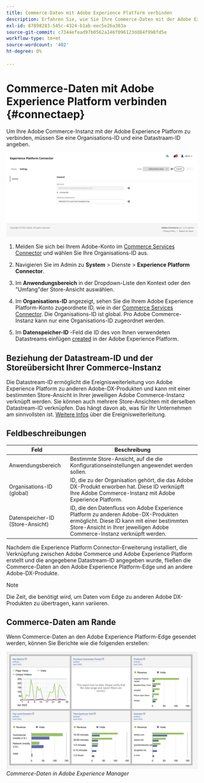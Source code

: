 ```yaml
---
title: Commerce-Daten mit Adobe Experience Platform verbinden
description: Erfahren Sie, wie Sie Ihre Commerce-Daten mit der Adobe Experience Platform verbinden.
exl-id: 87898283-545c-4324-b1ab-eec5e26a303a
source-git-commit: c7344efead97b0562a146f096123dd84f998fd5e
workflow-type: tm+mt
source-wordcount: '402'
ht-degree: 0%

---
```


# Commerce-Daten mit Adobe Experience Platform verbinden {#connectaep}

Um Ihre Adobe Commerce-Instanz mit der Adobe Experience Platform zu verbinden, müssen Sie eine Organisations-ID und eine Datastraam-ID angeben.

![Experience Platform-Connector-Konfiguration](assets/epc-config.png)

1. Melden Sie sich bei Ihrem Adobe-Konto im [Commerce Services Connector](../landing/saas.md#organizationid) und wählen Sie Ihre Organisations-ID aus.

1. Navigieren Sie im Admin zu **System** > Dienste > **Experience Platform Connector**.

1. Im **Anwendungsbereich** in der Dropdown-Liste den Kontext oder den &quot;Umfang&quot;der Store-Ansicht auswählen.

1. Im **Organisations-ID** angezeigt, sehen Sie die Ihrem Adobe Experience Platform-Konto zugeordnete ID, wie in der [Commerce Services Connector](../landing/saas.md#organizationid). Die Organisations-ID ist global. Pro Adobe Commerce-Instanz kann nur eine Organisations-ID zugeordnet werden.

1. Im **Datenspeicher-ID** -Feld die ID des von Ihnen verwendeten Datastreams einfügen [created](https://experienceleague.adobe.com/docs/experience-platform/edge/datastreams/overview.html) in der Adobe Experience Platform.

## Beziehung der Datastream-ID und der Storeübersicht Ihrer Commerce-Instanz

Die Datastream-ID ermöglicht die Ereignisweiterleitung von Adobe Experience Platform zu anderen Adobe-DX-Produkten und kann mit einer bestimmten Store-Ansicht in Ihrer jeweiligen Adobe Commerce-Instanz verknüpft werden. Sie können auch mehrere Store-Ansichten mit derselben Datastream-ID verknüpfen. Das hängt davon ab, was für Ihr Unternehmen am sinnvollsten ist. [Weitere Infos](https://experienceleague.adobe.com/docs/experience-platform/edge/datastreams/overview.html?lang=en#event-forwarding-settings) über die Ereignisweiterleitung.

## Feldbeschreibungen

| Feld | Beschreibung |
|--- |--- |
| Anwendungsbereich | Bestimmte Store-Ansicht, auf die die Konfigurationseinstellungen angewendet werden sollen. |
| Organisations-ID (global) | ID, die zu der Organisation gehört, die das Adobe DX-Produkt erworben hat. Diese ID verknüpft Ihre Adobe Commerce-Instanz mit Adobe Experience Platform. |
| Datenspeicher-ID (Store-Ansicht) | ID, die den Datenfluss von Adobe Experience Platform zu anderen Adobe-DX-Produkten ermöglicht. Diese ID kann mit einer bestimmten Store-Ansicht in Ihrer jeweiligen Adobe Commerce-Instanz verknüpft werden. |

Nachdem die Experience Platform Connector-Erweiterung installiert, die Verknüpfung zwischen Adobe Commerce und Adobe Experience Platform erstellt und die angegebene Datastream-ID angegeben wurde, fließen die Commerce-Daten an den Adobe Experience Platform-Edge und an andere Adobe-DX-Produkte.

>[!NOTE]
>
> Die Zeit, die benötigt wird, um Daten vom Edge zu anderen Adobe DX-Produkten zu übertragen, kann variieren.

## Commerce-Daten am Rande

Wenn Commerce-Daten an den Adobe Experience Platform-Edge gesendet werden, können Sie Berichte wie die folgenden erstellen:

![Commerce-Daten in Adobe Experience Manager](assets/aem-data-1.png)
_Commerce-Daten in Adobe Experience Manager_
